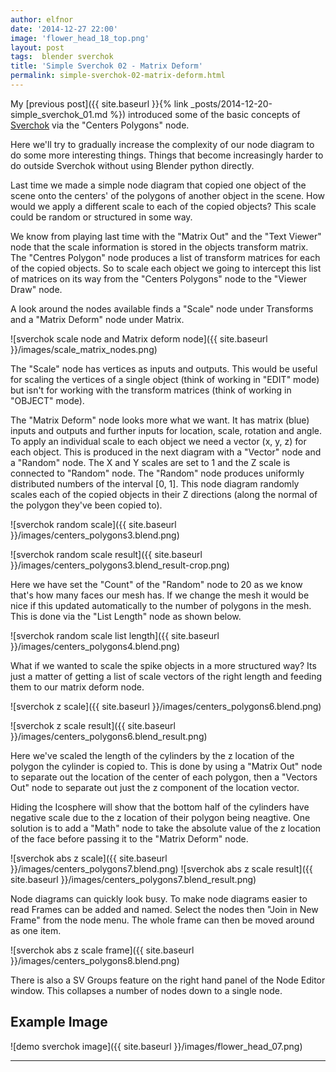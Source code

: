 ```yaml
---
author: elfnor
date: '2014-12-27 22:00'
image: 'flower_head_18_top.png'
layout: post
tags:  blender sverchok
title: 'Simple Sverchok 02 - Matrix Deform'
permalink: simple-sverchok-02-matrix-deform.html
---
```


My [previous post]({{ site.baseurl }}{% link _posts/2014-12-20-simple_sverchok_01.md %}) introduced some of the basic concepts of [Sverchok](http://nikitron.cc.ua/sverchok_en.html) via the \"Centers Polygons\" node.

Here we\'ll try to gradually increase the complexity of our node diagram to do some more interesting things. Things that become increasingly harder to do outside Sverchok without using Blender python directly.

Last time we made a simple node diagram that copied one object of the scene onto the centers\' of the polygons of another object in the scene. How would we apply a different scale to each of the copied objects? This scale could be random or structured in some way.

We know from playing last time with the \"Matrix Out\" and the \"Text Viewer\" node that the scale information is stored in the objects transform matrix. The \"Centres Polygon\" node produces a list of transform matrices for each of the copied objects. So to scale each object we going to intercept this list of matrices on its way from the \"Centers Polygons\" node to the \"Viewer Draw\" node.

A look around the nodes available finds a \"Scale\" node under Transforms and a \"Matrix Deform\" node under Matrix.

![sverchok scale node and Matrix deform node]({{ site.baseurl }}/images/scale_matrix_nodes.png)

The \"Scale\" node has vertices as inputs and outputs. This would be useful for scaling the vertices of a single object (think of working in \"EDIT\" mode) but isn\'t for working with the transform matrices (think of working in \"OBJECT\" mode).

The \"Matrix Deform\" node looks more what we want. It has matrix (blue) inputs and outputs and further inputs for location, scale, rotation and angle. To apply an individual scale to each object we need a vector (x, y, z) for each object. This is produced in the next diagram with a \"Vector\" node and a \"Random\" node. The X and Y scales are set to 1 and the Z scale is connected to \"Random\" node. The \"Random\" node produces uniformly distributed numbers of the interval \[0, 1\]. This node diagram randomly scales each of the copied objects in their Z directions (along the normal of the polygon they\'ve been copied to).

![sverchok random scale]({{ site.baseurl }}/images/centers_polygons3.blend.png)

![sverchok random scale result]({{ site.baseurl }}/images/centers_polygons3.blend_result-crop.png)

Here we have set the \"Count\" of the \"Random\" node to 20 as we know that\'s how many faces our mesh has. If we change the mesh it would be nice if this updated automatically to the number of polygons in the mesh. This is done via the \"List Length\" node as shown below.

![sverchok random scale list length]({{ site.baseurl }}/images/centers_polygons4.blend.png)

What if we wanted to scale the spike objects in a more structured way? Its just a matter of getting a list of scale vectors of the right length and feeding them to our matrix deform node.

![sverchok z scale]({{ site.baseurl }}/images/centers_polygons6.blend.png)

![sverchok z scale result]({{ site.baseurl }}/images/centers_polygons6.blend_result.png)

Here we\'ve scaled the length of the cylinders by the z location of the polygon the cylinder is copied to. This is done by using a \"Matrix Out\" node to separate out the location of the center of each polygon, then a \"Vectors Out\" node to separate out just the z component of the location vector.

Hiding the Icosphere will show that the bottom half of the cylinders have negative scale due to the z location of their polygon being neagtive. One solution is to add a \"Math\" node to take the absolute value of the z location of the face before passing it to the \"Matrix Deform\" node.

![sverchok abs z scale]({{ site.baseurl }}/images/centers_polygons7.blend.png)
![sverchok abs z scale result]({{ site.baseurl }}/images/centers_polygons7.blend_result.png)

Node diagrams can quickly look busy. To make node diagrams easier to read Frames can be added and named. Select the nodes then \"Join in New Frame\" from the node menu. The whole frame can then be moved around as one item.

![sverchok abs z scale frame]({{ site.baseurl }}/images/centers_polygons8.blend.png)

There is also a SV Groups feature on the right hand panel of the Node Editor window. This collapses a number of nodes down to a single node.

## Example Image

![demo sverchok image]({{ site.baseurl }}/images/flower_head_07.png)

------------------------------------------------------------------------
